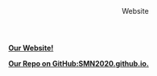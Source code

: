 <html>
  <header> Website</header>
  <body>
    <a name="DanceOpeningPage.html" href="SMN2020.github.io./Html/Balletmainpage.html"><b>Our Website!</b><br>
        <p><b>Our Repo on GitHub:SMN2020.github.io.</b></p>
      </body>
   </html>
  
